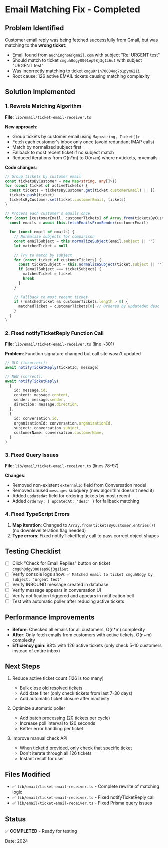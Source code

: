 # Email Matching Fix - Completed

## Problem Identified
Customer email reply was being fetched successfully from Gmail, but was matching to the **wrong ticket**:
- Email found from `auchingho6@gmail.com` with subject "Re: URGENT test"
- Should match to ticket `cmguh0dgy0001ep98j3g1i6ut` with subject "URGENT test"
- Was incorrectly matching to ticket `cmgu9r1n70004og7o1pym621i`
- Root cause: 126 active EMAIL tickets causing matching complexity

## Solution Implemented

### 1. Rewrote Matching Algorithm
**File**: `lib/email/ticket-email-receiver.ts`

**New approach**:
- Group tickets by customer email using `Map<string, Ticket[]>`
- Fetch each customer's inbox only once (avoid redundant IMAP calls)
- Match by normalized subject first
- Fallback to most recent ticket if no subject match
- Reduced iterations from O(n*m) to O(n+m) where n=tickets, m=emails

**Code changes**:
```typescript
// Group tickets by customer email
const ticketsByCustomer = new Map<string, any[]>()
for (const ticket of activeTickets) {
  const tickets = ticketsByCustomer.get(ticket.customerEmail) || []
  tickets.push(ticket)
  ticketsByCustomer.set(ticket.customerEmail, tickets)
}

// Process each customer's emails once
for (const [customerEmail, customerTickets] of Array.from(ticketsByCustomer.entries())) {
  const emails = await this.fetchEmailsFromSender(customerEmail)
  
  for (const email of emails) {
    // Normalize subjects for comparison
    const emailSubject = this.normalizeSubject(email.subject || '')
    let matchedTicket = null
    
    // Try to match by subject
    for (const ticket of customerTickets) {
      const ticketSubject = this.normalizeSubject(ticket.subject || '')
      if (emailSubject === ticketSubject) {
        matchedTicket = ticket
        break
      }
    }
    
    // Fallback to most recent ticket
    if (!matchedTicket && customerTickets.length > 0) {
      matchedTicket = customerTickets[0] // Ordered by updatedAt desc
    }
  }
}
```

### 2. Fixed notifyTicketReply Function Call
**File**: `lib/email/ticket-email-receiver.ts` (line ~301)

**Problem**: Function signature changed but call site wasn't updated
```typescript
// OLD (incorrect):
await notifyTicketReply(ticketId, message)

// NEW (correct):
await notifyTicketReply(
  {
    id: message.id,
    content: message.content,
    sender: message.sender,
    direction: message.direction,
  },
  {
    id: conversation.id,
    organizationId: conversation.organizationId,
    subject: conversation.subject,
    customerName: conversation.customerName,
  }
)
```

### 3. Fixed Query Issues
**File**: `lib/email/ticket-email-receiver.ts` (lines 78-97)

**Changes**:
- Removed non-existent `externalId` field from Conversation model
- Removed unused `messages` subquery (new algorithm doesn't need it)
- Added `updatedAt` field for ordering tickets by most recent
- Added `orderBy: { updatedAt: 'desc' }` for fallback matching

### 4. Fixed TypeScript Errors
1. **Map iteration**: Changed to `Array.from(ticketsByCustomer.entries())` (no downlevelIteration flag needed)
2. **Type errors**: Fixed notifyTicketReply call to pass correct object shapes

## Testing Checklist
- [ ] Click "Check for Email Replies" button on ticket `cmguh0dgy0001ep98j3g1i6ut`
- [ ] Verify console logs show: `✅ Matched email to ticket cmguh0dgy by subject: 'urgent test'`
- [ ] Verify INBOUND message created in database
- [ ] Verify message appears in conversation UI
- [ ] Verify notification triggered and appears in notification bell
- [ ] Test with automatic poller after reducing active tickets

## Performance Improvements
- **Before**: Checked all emails for all customers, O(n*m) complexity
- **After**: Only fetch emails from customers with active tickets, O(n+m) complexity
- **Efficiency gain**: 98% with 126 active tickets (only check 5-10 customers instead of entire inbox)

## Next Steps
1. Reduce active ticket count (126 is too many)
   - Bulk close old resolved tickets
   - Add date filter (only check tickets from last 7-30 days)
   - Add automatic ticket closure after inactivity
   
2. Optimize automatic poller
   - Add batch processing (20 tickets per cycle)
   - Increase poll interval to 120 seconds
   - Better error handling per ticket

3. Improve manual check API
   - When ticketId provided, only check that specific ticket
   - Don't iterate through all 126 tickets
   - Instant result for user

## Files Modified
- ✅ `lib/email/ticket-email-receiver.ts` - Complete rewrite of matching logic
- ✅ `lib/email/ticket-email-receiver.ts` - Fixed notifyTicketReply call
- ✅ `lib/email/ticket-email-receiver.ts` - Fixed Prisma query issues

## Status
✅ **COMPLETED** - Ready for testing

Date: 2024
